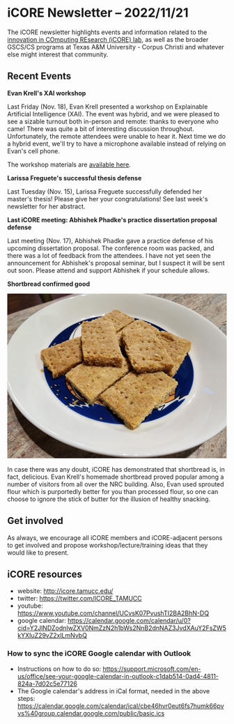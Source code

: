
# iCORE Newsletter – 2022/11/21

The iCORE newsletter highlights events and information related to the [innovation in COmputing REsearch (iCORE) lab](https://icore.tamucc.edu/), 
as well as the broader GSCS/CS programs at Texas A&M University - Corpus Christi and whatever else might interest that community. 

## Recent Events

**Evan Krell's XAI workshop**

Last Friday (Nov. 18), Evan Krell presented a workshop on Explainable Artificial Intelligence (XAI). 
The event was hybrid, and we were pleased to see a sizable turnout both in-person and remote: thanks to everyone who came!
There was quite a bit of interesting discussion throughout. Unfortunately, the remote attendees were unable to hear it.
Next time we do a hybrid event, we'll try to have a microphone available instead of relying on Evan's cell phone. 

The workshop materials are [available here](https://github.com/ekrell/xai-intro).

**Larissa Freguete's successful thesis defense**

Last Tuesday (Nov. 15), Larissa Freguete successfully defended her master's thesis! 
Please give her your congratulations!
See last week's newsletter for her abstract. 

**Last iCORE meeting: Abhishek Phadke's practice dissertation proposal defense**

Last meeting (Nov. 17), Abhishek Phadke gave a practice defense of his upcoming dissertation proposal. 
The conference room was packed, and there was a lot of feedback from the attendees.
I have not yet seen the announcement for Abhishek's proposal seminar, but I suspect it will be sent out soon. 
Please attend and support Abhishek if your schedule allows. 

**Shortbread confirmed good**

![](../img/shortbread.jpeg)

In case there was any doubt, iCORE has demonstrated that shortbread is, in fact, delicious. 
Evan Krell's homemade shortbread proved popular among a number of visitors from all over the NRC building.
Also, Evan used sprouted flour which is purportedly better for you than processed flour, so one can choose to ignore the stick of butter for the illusion of healthy snacking.

## Get involved

As always, we encourage all iCORE members and iCORE-adjacent persons to get involved and propose workshop/lecture/training ideas that they would like to present.

## iCORE resources

- website: http://icore.tamucc.edu/
- twitter: https://twitter.com/ICORE_TAMUCC
- youtube: https://www.youtube.com/channel/UCvsK07PvushTI2BA2BhN-DQ
- google calendar: https://calendar.google.com/calendar/u/0?cid=Y2JlNDZodnIwZXV0NmZzN2h1bWs2NnB2dnNAZ3JvdXAuY2FsZW5kYXIuZ29vZ2xlLmNvbQ

### How to sync the iCORE Google calendar with Outlook

- Instructions on how to do so: https://support.microsoft.com/en-us/office/see-your-google-calendar-in-outlook-c1dab514-0ad4-4811-824a-7d02c5e77126
- The Google calendar's address in iCal format, needed in the above steps: https://calendar.google.com/calendar/ical/cbe46hvr0eut6fs7humk66pvvs%40group.calendar.google.com/public/basic.ics

